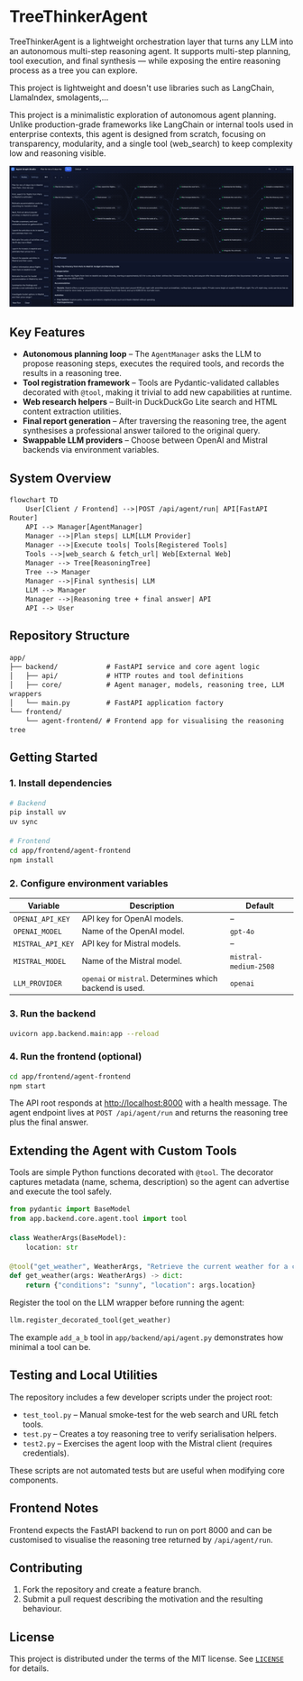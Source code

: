 # TreeThinkerAgent

TreeThinkerAgent is a lightweight orchestration layer that turns any LLM into an autonomous multi-step reasoning agent. It supports multi-step planning, tool execution, and final synthesis — while exposing the entire reasoning process as a tree you can explore.

This project is lightweight and doesn't use libraries such as LangChain, LlamaIndex, smolagents,...

This project is a minimalistic exploration of autonomous agent planning.
Unlike production-grade frameworks like LangChain or internal tools used in enterprise contexts, this agent is designed from scratch, focusing on transparency, modularity, and a single tool (web_search) to keep complexity low and reasoning visible.

![Reasoning Tree Screenshot](media/ui.png)

## Key Features

- **Autonomous planning loop** – The `AgentManager` asks the LLM to propose reasoning steps, executes the required tools, and records the results in a reasoning tree.
- **Tool registration framework** – Tools are Pydantic-validated callables decorated with `@tool`, making it trivial to add new capabilities at runtime.
- **Web research helpers** – Built-in DuckDuckGo Lite search and HTML content extraction utilities.
- **Final report generation** – After traversing the reasoning tree, the agent synthesises a professional answer tailored to the original query.
- **Swappable LLM providers** – Choose between OpenAI and Mistral backends via environment variables.

## System Overview

```mermaid
flowchart TD
    User[Client / Frontend] -->|POST /api/agent/run| API[FastAPI Router]
    API --> Manager[AgentManager]
    Manager -->|Plan steps| LLM[LLM Provider]
    Manager -->|Execute tools| Tools[Registered Tools]
    Tools -->|web_search & fetch_url| Web[External Web]
    Manager --> Tree[ReasoningTree]
    Tree --> Manager
    Manager -->|Final synthesis| LLM
    LLM --> Manager
    Manager -->|Reasoning tree + final answer| API
    API --> User
```

## Repository Structure

```
app/
├── backend/            # FastAPI service and core agent logic
│   ├── api/            # HTTP routes and tool definitions
│   ├── core/           # Agent manager, models, reasoning tree, LLM wrappers
│   └── main.py         # FastAPI application factory
└── frontend/
    └── agent-frontend/ # Frontend app for visualising the reasoning tree
```

## Getting Started

### 1. Install dependencies

```bash
# Backend
pip install uv
uv sync

# Frontend
cd app/frontend/agent-frontend
npm install
```

### 2. Configure environment variables

| Variable          | Description                                              | Default               |
| ----------------- | -------------------------------------------------------- | --------------------- |
| `OPENAI_API_KEY`  | API key for OpenAI models.                               | –                     |
| `OPENAI_MODEL`    | Name of the OpenAI model.                                | `gpt-4o`              |
| `MISTRAL_API_KEY` | API key for Mistral models.                              | –                     |
| `MISTRAL_MODEL`   | Name of the Mistral model.                               | `mistral-medium-2508` |
| `LLM_PROVIDER`    | `openai` or `mistral`. Determines which backend is used. | `openai`              |

### 3. Run the backend

```bash
uvicorn app.backend.main:app --reload
```

### 4. Run the frontend (optional)

```bash
cd app/frontend/agent-frontend
npm start
```

The API root responds at [http://localhost:8000](http://localhost:8000) with a health message. The agent endpoint lives at `POST /api/agent/run` and returns the reasoning tree plus the final answer.

## Extending the Agent with Custom Tools

Tools are simple Python functions decorated with `@tool`. The decorator captures metadata (name, schema, description) so the agent can advertise and execute the tool safely.

```python
from pydantic import BaseModel
from app.backend.core.agent.tool import tool

class WeatherArgs(BaseModel):
    location: str

@tool("get_weather", WeatherArgs, "Retrieve the current weather for a city")
def get_weather(args: WeatherArgs) -> dict:
    return {"conditions": "sunny", "location": args.location}
```

Register the tool on the LLM wrapper before running the agent:

```python
llm.register_decorated_tool(get_weather)
```

The example `add_a_b` tool in `app/backend/api/agent.py` demonstrates how minimal a tool can be.

## Testing and Local Utilities

The repository includes a few developer scripts under the project root:

- `test_tool.py` – Manual smoke-test for the web search and URL fetch tools.
- `test.py` – Creates a toy reasoning tree to verify serialisation helpers.
- `test2.py` – Exercises the agent loop with the Mistral client (requires credentials).

These scripts are not automated tests but are useful when modifying core components.

## Frontend Notes

Frontend expects the FastAPI backend to run on port 8000 and can be customised to visualise the reasoning tree returned by `/api/agent/run`.

## Contributing

1. Fork the repository and create a feature branch.
2. Submit a pull request describing the motivation and the resulting behaviour.

## License

This project is distributed under the terms of the MIT license. See [`LICENSE`](LICENSE) for details.
